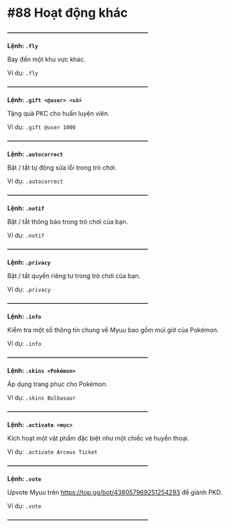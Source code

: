 # #88 Hoạt động khác

~~**———————————————————————**~~

__Lệnh: ``.fly``__

Bay đến một khu vực khác.

Ví dụ: ``.fly``

~~**———————————————————————**~~

__Lệnh: ``.gift <@user> <số>``__

Tặng quà PKC cho huấn luyện viên.

Ví dụ: ``.gift @user 1000``

~~**———————————————————————**~~

__Lệnh: ``.autocorrect``__

Bật / tắt tự động sửa lỗi trong trò chơi.

Ví dụ: ``.autocorrect``

~~**———————————————————————**~~

__Lệnh: ``.notif``__

Bật / tắt thông báo trong trò chơi của bạn.

Ví dụ: ``.notif``

~~**———————————————————————**~~

__Lệnh: ``.privacy``__

Bật / tắt quyền riêng tư trong trò chơi của bạn.

Ví dụ: ``.privacy``

~~**———————————————————————**~~

__Lệnh: ``.info``__

Kiểm tra một số thông tin chung về Myuu bao gồm múi giờ của Pokémon.

Ví dụ: ``.info``

~~**———————————————————————**~~

__Lệnh: ``.skins <Pokémon>``__

Áp dụng trang phục cho Pokémon.

Ví dụ: ``.skins Bulbasaur``

~~**———————————————————————**~~

__Lệnh: ``.activate <mục>``__

Kích hoạt một vật phẩm đặc biệt như một chiếc vé huyền thoại.

Ví dụ: ``.activate Arceus Ticket``

~~**———————————————————————**~~

__Lệnh: ``.vote``__

Upvote Myuu trên https://top.gg/bot/438057969251254293 để giành PKD.

Ví dụ: ``.vote``

~~**———————————————————————**~~
